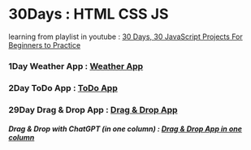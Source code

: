 # 30Days : HTML CSS JS
learning from playlist in youtube : [30 Days, 30 JavaScript Projects For Beginners to Practice](https://youtube.com/playlist?list=PLjwm_8O3suyOgDS_Z8AWbbq3zpCmR-WE9&si=RH6wHvnqGHdBUy6m)


### 1Day Weather App : [Weather App](https://maryam-elmorshidy.github.io/30DaysHTML-CSS-JS/1Day_Weather%20App/)

### 2Day ToDo App : [ToDo App](https://maryam-elmorshidy.github.io/30DaysHTML-CSS-JS/2Day_ToDo%20App/)

### 29Day Drag & Drop App : [Drag & Drop App](https://maryam-elmorshidy.github.io/30DaysHTML-CSS-JS/29Day_Drag%20&%20Drop%20App/)
##### Drag & Drop with ChatGPT (in one column) : [Drag & Drop App in one column](https://maryam-elmorshidy.github.io/30DaysHTML-CSS-JS/Drag_Drop%20with%20ChatGPT%20(in%20one%20column)/)


